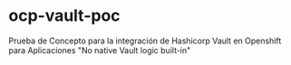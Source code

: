 # ocp-vault-poc
 Prueba de Concepto para la integración de Hashicorp Vault en Openshift para Aplicaciones "No native Vault logic built-in"
